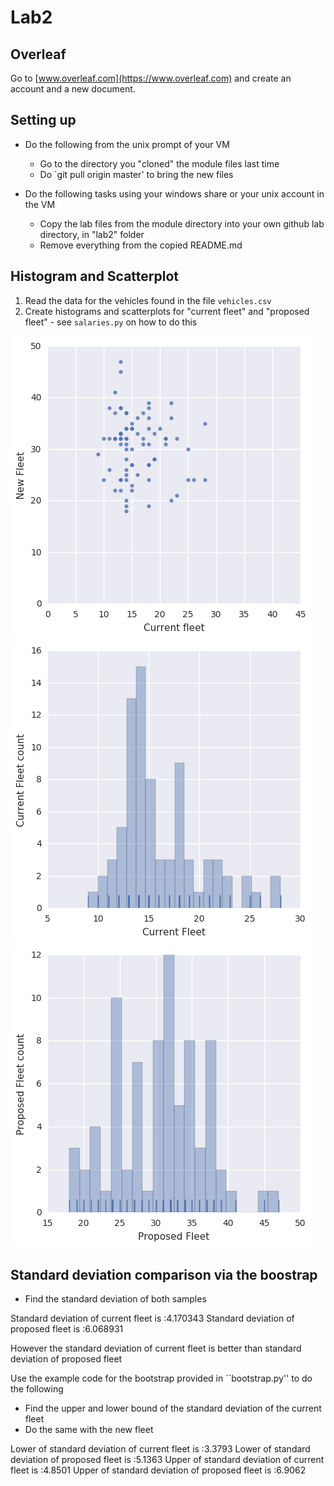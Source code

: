 # Lab2

## Overleaf

Go to [www.overleaf.com](https://www.overleaf.com) and create an account and a new document.

## Setting up 
* Do the following from the unix prompt of your VM
	* Go to the directory you "cloned" the module files last time
	* Do `git pull origin master' to bring the new files

* Do the following tasks using your windows share or your unix account in the VM	
	* Copy the lab files from the module directory into your own github lab directory, in "lab2" folder
	* Remove everything from the copied README.md

## Histogram and Scatterplot

1. Read the data for the vehicles found in the file `vehicles.csv`
2. Create histograms and scatterplots for "current fleet" and "proposed fleet" - see `salaries.py` on how to do this

![scatterplot](./scaterplot.png?raw=true)
![histogram](./histogram_current_fleet.png?raw=true)
![histogram](./histogram_new_fleet.png?raw=true)

## Standard deviation comparison via the boostrap

- Find the standard deviation of both samples

Standard deviation of current  fleet is :4.170343
Standard deviation of proposed fleet is :6.068931

However the standard deviation of current fleet is better than standard deviation of proposed fleet

Use the example code for the bootstrap provided in ``bootstrap.py'' to do the following
- Find the upper and lower bound of the standard deviation of the current fleet
- Do the same with the new fleet

Lower of standard deviation of current  fleet is :3.3793
Lower of standard deviation of proposed  fleet is :5.1363
Upper of standard deviation of current  fleet is :4.8501
Upper of standard deviation of proposed  fleet is :6.9062


